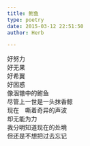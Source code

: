 ```yaml
---  
title: 鲋鱼  
type: poetry  
date: 2015-03-12 22:51:50  
author: Herb  

---  
```

好努力  
好无果  
好希翼  
好困惑  
像涸辙中的鲋鱼  
尽管上一世是一头抹香鲸  
现在　嘶着奇异的声波  
却无能为力  
我分明知道现在的处境  
但还是不想把过去忘记